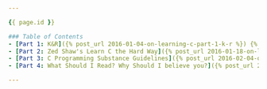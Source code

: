 ```yaml
---

{{ page.id }}

### Table of Contents
- [Part 1: K&R]({% post_url 2016-01-04-on-learning-c-part-1-k-r %}) {% if include.number == 1 %}(this post){% endif %}
- [Part 2: Zed Shaw's Learn C the Hard Way]({% post_url 2016-01-18-on-learning-c-part-2-zed-shaws-learn-c-the-hard-way %}) {% if include.number == 2 %}(this post){% endif %}
- [Part 3: C Programming Substance Guidelines]({% post_url 2016-02-04-on-learning-c-part-3-c-programming-substance-guidelines %}) {% if include.number == 3 %}(this post){% endif %}
- [Part 4: What Should I Read? Why Should I believe you?]({% post_url 2016-02-10-on-learning-c-part-4-so-what-should-i-read %}) {% if include.number == 4 %}(this post){% endif %}

---
```

